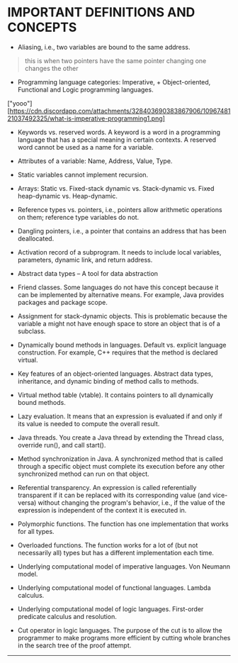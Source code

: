 # IMPORTANT DEFINITIONS AND CONCEPTS
+ Aliasing, i.e., two variables are bound to the same address.
> this is when two pointers have the same pointer 
> changing one changes the other
+ Programming language categories: Imperative, + Object-oriented,  Functional and Logic programming languages.
> 
["yooo"][https://cdn.discordapp.com/attachments/328403690383867906/1096748121037492325/what-is-imperative-programming1.png]

+ Keywords vs. reserved words. A keyword is a word in a programming language that has a special meaning in certain contexts. A reserved word cannot be used as a name for a variable.
>
+ Attributes of a variable: Name, Address, Value, Type.
>
+ Static variables cannot implement recursion.
>
+ Arrays: Static vs. Fixed-stack dynamic vs. Stack-dynamic vs. Fixed heap-dynamic vs. Heap-dynamic.
>
+ Reference types vs. pointers, i.e., pointers allow arithmetic operations on them; reference type variables do not.
>
+ Dangling pointers, i.e., a pointer that contains an address that has been deallocated.
>
+ Activation record of a subprogram. It needs to include local variables, parameters, dynamic link, and return address.
>

+ Abstract data types – A tool for data abstraction
>
+ Friend classes. Some languages do not have this concept because it can be implemented by alternative means. For example, Java provides packages and package scope.
>
+ Assignment for stack-dynamic objects. This is problematic because the variable a might not have enough space to store an object that is of a subclass.
>
+ Dynamically bound methods in languages. Default vs. explicit language construction. For example, C++ requires that the method is declared virtual.
>
+ Key features of an object-oriented languages. Abstract data types, inheritance, and dynamic binding of method calls to methods.
>
+ Virtual method table (vtable). It contains pointers to all dynamically bound methods.
>
+ Lazy evaluation. It means that an expression is evaluated if and only if its value is needed to compute the overall result.
>
+ Java threads. You create a Java thread by extending the Thread class, override run(), and call start().
>

+ Method synchronization in Java. A synchronized method that is called through a specific object must complete its execution before any other synchronized method can run on that object.
>
+ Referential transparency. An expression is called referentially transparent if it can be replaced with its corresponding value (and vice-versa) without changing the program's behavior, i.e., if the value of the expression is independent of the context it is executed in.
>
+ Polymorphic functions. The function has one implementation that works for all types.
>
+ Overloaded functions. The function works for a lot of (but not necessarily all) types but has a different implementation each time.
>
+ Underlying computational model of imperative languages. Von Neumann model.
>
+ Underlying computational model of functional languages. Lambda calculus.
>
+ Underlying computational model of logic languages. First-order predicate calculus and resolution.
>
+ Cut operator in logic languages. The purpose of the cut is to allow the programmer to make programs more efficient by cutting whole branches in the search tree of the proof attempt.
>
---